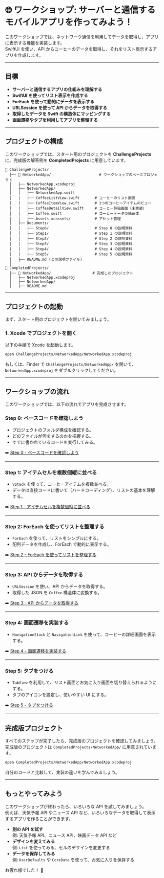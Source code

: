 # 🌐 ワークショップ: サーバーと通信するモバイルアプリを作ってみよう！

このワークショップでは、ネットワーク通信を利用してデータを取得し、アプリに表示する機能を実装します。  
SwiftUI を使い、API からコーヒーのデータを取得し、それをリスト表示するアプリを作成します。

---

## 目標
- **サーバーと通信するアプリの仕組みを理解する**  
- **SwiftUI を使ってリスト表示を作成する**  
- **ForEach を使って動的にデータを表示する**  
- **URLSession を使って API からデータを取得する**  
- **取得したデータを Swift の構造体にマッピングする**  
- **画面遷移やタブを利用してアプリを整理する**

---

## プロジェクトの構成

このワークショップでは、スタート用のプロジェクトを **ChallengeProjects** に、完成版の解答例を **CompletedProjects** に用意しています。

```
📁 ChallengeProjects/
  ├── 📂 NetworkedApp/                      # ワークショップのベースプロジェクト
  │   ├── NetworkedApp.xcodeproj
  │   ├── NetworkedApp/
  │   │   ├── NetworkedApp.swift
  │   │   ├── CoffeeListView.swift       # コーヒーのリスト画面
  │   │   ├── CoffeeItemView.swift       # 1つのコーヒーアイテムのビュー
  │   │   ├── CoffeeDetailView.swift     # コーヒー詳細画面（未実装）
  │   │   ├── Coffee.swift               # コーヒーデータの構造体
  │   │   ├── Assets.xcassets/           # アセット管理
  │   ├── Documents/
  │   │   ├── Step0/                     # Step 0 の説明資料
  │   │   ├── Step1/                     # Step 1 の説明資料
  │   │   ├── Step2/                     # Step 2 の説明資料
  │   │   ├── Step3/                     # Step 3 の説明資料
  │   │   ├── Step4/                     # Step 4 の説明資料
  │   │   ├── Step5/                     # Step 5 の説明資料
  │   ├── README.md (この説明ファイル)
  │
📁 CompletedProjects/
  ├── 📂 NetworkedApp/                   # 完成したプロジェクト
  │   ├── NetworkedApp.xcodeproj
  │   ├── NetworkedApp/
  │   ├── README.md
```

---

## プロジェクトの起動

まず、スタート用のプロジェクトを開いてみましょう。

### 1. Xcode でプロジェクトを開く
以下の手順で Xcode を起動します。

```sh
open ChallengeProjects/NetworkedApp/NetworkedApp.xcodeproj
```

もしくは、Finder で `ChallengeProjects/NetworkedApp/` を開いて、  
`NetworkedApp.xcodeproj` をダブルクリックしてください。

---

## ワークショップの流れ

このワークショップでは、以下の流れでアプリを完成させます。

### Step 0: ベースコードを確認しよう
- プロジェクトのフォルダ構成を確認する。
- どのファイルが何をするのかを把握する。
- すでに書かれているコードを実行してみる。

➡️ [Step 0 - ベースコードを確認しよう](../ChallengeProjects/NetworkedApp/NetworkedApp/Documents/Step0.md)

---

### Step 1: アイテムセルを複数個縦に並べる
- `VStack` を使って、コーヒーアイテムを複数並べる。
- データは直接コードに書いて（ハードコーディング）、リストの基本を理解する。

➡️ [Step 1 - アイテムセルを複数個縦に並べる](../ChallengeProjects/NetworkedApp/NetworkedApp/Documents/Step1.md)

---

### Step 2: ForEach を使ってリストを整理する
- `ForEach` を使って、リストをシンプルにする。
- 配列データを作成し、ForEach で動的に表示する。

➡️ [Step 2 - ForEach を使ってリストを整理する](../ChallengeProjects/NetworkedApp/NetworkedApp/Documents/Step2.md)

---

### Step 3: API からデータを取得する
- `URLSession` を使い、API からデータを取得する。
- 取得した JSON を `Coffee` 構造体に変換する。

➡️ [Step 3 - API からデータを取得する](../ChallengeProjects/NetworkedApp/NetworkedApp/Documents/Step3.md)

---

### Step 4: 画面遷移を実装する
- `NavigationStack` と `NavigationLink` を使って、コーヒーの詳細画面を表示する。

➡️ [Step 4 - 画面遷移を実装する](../ChallengeProjects/NetworkedApp/NetworkedApp/Documents/Step4.md)

---

### Step 5: タブをつける
- `TabView` を利用して、リスト画面とお気に入り画面を切り替えられるようにする。
- タブのアイコンを設定し、使いやすい UI にする。

➡️ [Step 5 - タブをつける](../ChallengeProjects/NetworkedApp/NetworkedApp/Documents/Step5.md)

---

## 完成版プロジェクト

すべてのステップが完了したら、完成版のプロジェクトを確認してみましょう。  
完成版のプロジェクトは `CompletedProjects/NetworkedApp/` に用意されています。

```sh
open CompletedProjects/NetworkedApp/NetworkedApp.xcodeproj
```

自分のコードと比較して、実装の違いを学んでみましょう。

---

## もっとやってみよう

このワークショップが終わったら、いろいろな API を試してみましょう。  
例えば、天気予報 API やニュース API など、いろいろなデータを取得して表示するアプリを作ることができます。

- **別の API を試す**  
  例: 天気予報 API、ニュース API、映画データ API など
- **デザインを変えてみる**  
  例: `List` を使ってみる、セルのデザインを変更する
- **データを保存してみる**  
  例: `UserDefaults` や `CoreData` を使って、お気に入りを保存する

お疲れ様でした！ 🎉
